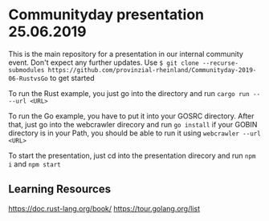 # Communityday presentation 25.06.2019

This is the main repository for a presentation in our internal community event.
Don't expect any further updates.
Use ```$ git clone --recurse-submodules https://github.com/provinzial-rheinland/Communityday-2019-06-RustvsGo``` to get started

To run the Rust example, you just go into the directory and run ```cargo run -- --url <URL>```

To run the Go example, you have to put it into your GOSRC directory. After that, just go into the webcrawler direcory and run ```go install``` if your GOBIN directory is in your Path, you should be able to run it using ```webcrawler --url <URL>```

To start the presentation, just cd into the presentation direcory and run ```npm i``` and ```npm start```

## Learning Resources

https://doc.rust-lang.org/book/
https://tour.golang.org/list
